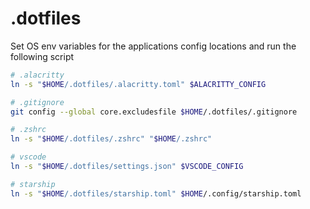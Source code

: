 # .dotfiles

Set OS env variables for the applications config locations and run the following script

```zsh
# .alacritty
ln -s "$HOME/.dotfiles/.alacritty.toml" $ALACRITTY_CONFIG

# .gitignore
git config --global core.excludesfile $HOME/.dotfiles/.gitignore

# .zshrc
ln -s "$HOME/.dotfiles/.zshrc" "$HOME/.zshrc"

# vscode
ln -s "$HOME/.dotfiles/settings.json" $VSCODE_CONFIG

# starship
ln -s "$HOME/.dotfiles/starship.toml" $HOME/.config/starship.toml
```
